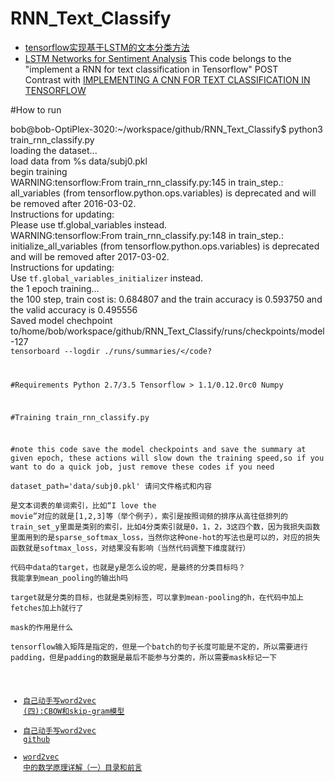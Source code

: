 # RNN_Text_Classify

- [tensorflow实现基于LSTM的文本分类方法](http://blog.csdn.net/u010223750/article/details/53334313)
- [LSTM Networks for Sentiment Analysis](http://deeplearning.net/tutorial/lstm.html)
This code belongs to the "implement a RNN for text classification in Tensorflow" POST<br/>
Contrast with [IMPLEMENTING A CNN FOR TEXT CLASSIFICATION IN TENSORFLOW](http://www.wildml.com/2015/12/implementing-a-cnn-for-text-classification-in-tensorflow/)



#How to run

bob@bob-OptiPlex-3020:~/workspace/github/RNN_Text_Classify$ python3 train_rnn_classify.py <br/>
loading the dataset...<br/>
load data from %s data/subj0.pkl<br/>
begin training<br/>
WARNING:tensorflow:From train_rnn_classify.py:145 in train_step.: all_variables (from tensorflow.python.ops.variables) is deprecated and will be removed after 2016-03-02.<br/>
Instructions for updating:<br/>
Please use tf.global_variables instead.<br/>
WARNING:tensorflow:From train_rnn_classify.py:148 in train_step.: initialize_all_variables (from tensorflow.python.ops.variables) is deprecated and will be removed after 2017-03-02.<br/>
Instructions for updating:<br/>
Use `tf.global_variables_initializer` instead.<br/>
the 1 epoch training...<br/>
the 100 step, train cost is: 0.684807 and the train accuracy is 0.593750 and the valid accuracy is 0.495556<br/>
Saved model chechpoint to/home/bob/workspace/github/RNN_Text_Classify/runs/checkpoints/model-127<br/>
<code>tensorboard --logdir ./runs/summaries/</code?


#Requirements
Python 2.7/3.5
Tensorflow > 1.1/0.12.0rc0
Numpy





#Training
train_rnn_classify.py

#note
this code save the model checkpoints and save the summary at given epoch, these actions will slow down the training speed,so if you want to do a quick job, just remove these codes if you need<br/>
dataset_path='data/subj0.pkl' 请问文件格式和内容<br/>
是文本词表的单词索引，比如“I love the movie”对应的就是[1,2,3]等（举个例子），索引是按照词频的排序从高往低排列的
train_set_y里面是类别的索引，比如4分类索引就是0，1，2，3这四个数，因为我损失函数里面用到的是sparse_softmax_loss，当然你这种one-hot的写法也是可以的，对应的损失函数就是softmax_loss，对结果没有影响（当然代码调整下维度就行）<br/>
代码中data的target，也就是y是怎么设的呢，是最终的分类目标吗？ 我能拿到mean_pooling的输出h吗<br/>
target就是分类的目标，也就是类别标签，可以拿到mean-pooling的h，在代码中加上fetches加上h就行了<br/>
mask的作用是什么<br/>
tensorflow输入矩阵是指定的，但是一个batch的句子长度可能是不定的，所以需要进行padding，但是padding的数据是最后不能参与分类的，所以需要mask标记一下<br/>
- [自己动手写word2vec (四):CBOW和skip-gram模型](http://blog.csdn.net/u014595019/article/details/51943428)
- [自己动手写word2vec github](https://github.com/multiangle/pyword2vec)
- [word2vec 中的数学原理详解（一）目录和前言](http://blog.csdn.net/itplus/article/details/37969519)
